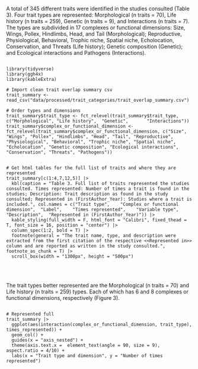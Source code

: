 A total of 345 different traits were identified in the studies consulted (Table 3). Four trait types are represented: Morphological (n traits = 70), Life history (n traits = 259), Genetic (n traits = 9), and Interactions (n traits = 7). The types are subdivided in 17 complexes or functional dimensions: Size, Wings, Pollex, Hindlimbs, Head, and Tail (Morphological); Reproductive, Physiological, Behavioral, Trophic niche, Spatial niche, Echolocation, Conservation, and Threats (Life history); Genetic composition (Genetic); and Ecological interactions and Pathogens (Interactions).

```{r Trait list, echo=FALSE, message=FALSE, fig.cap= "Trait representation list"}

library(tidyverse)
library(ggh4x)
library(kableExtra)

# Import clean trait overlap summary csv
trait_summary <- read_csv("data/processed/trait_categories/trait_overlap_summary.csv")

# Order types and dimensions
trait_summary$trait_type <- fct_relevel(trait_summary$trait_type, c("Morphological", "Life history",  "Genetic",       "Interactions"))
trait_summary$complex_or_functional_dimension <- fct_relevel(trait_summary$complex_or_functional_dimension, c("Size", "Wings", "Pollex", "Hindlimbs", "Head", "Tail", "Reproductive", "Physiological", "Behavioral", "Trophic niche", "Spatial niche", "Echolocation", "Genetic composition", "Ecological interactions", "Conservation", "Threats", "Pathogens"))


# Get html tables for the full list of traits and where they are represented
trait_summary[c(1:4,7,12,5)] |>
  kbl(caption = "Table 3. Full list of traits represented the studies consulted. Times represented: Number of times a trait is found in the studies; Description: Trait description as found in the study consulted; Represented in (FirstAuthor_Year): Studies where a trait is included.", col.names = c("Trait type",	"Complex or functional dimension",	"Label",	"Times represented",	"Variable type",	"Description",	"Represented in (FirstAuthor_Year)")) |>
  kable_styling(full_width = F, html_font = "Calibri", fixed_thead = T, font_size = 16, position = "center") |>
  column_spec(1:2, bold = T) |>
  footnote(general = "The trait name, type, and description were extracted from the first citation of the respective <<Represented in>> column and are reported as written in the study consulted.", footnote_as_chunk = T) |>
  scroll_box(width = "1300px", height = "500px")

```

<br> <br>

The trait types better represented are the Morphological (n traits = 70) and Life history (n traits = 259) types. Each of which has 6 and 8 complexes or functional dimensions, respectively (Figure 3).

```{r histogram, echo=FALSE, message=FALSE, warning = FALSE, fig.cap= "Figure 3. Total number of times a functional trait is represented in the studies consulted"}

# Represented full
trait_summary |>
  ggplot(aes(interaction(complex_or_functional_dimension, trait_type), times_represented)) +
  geom_col() +
  guides(x = "axis_nested") +
  theme(axis.text.x =  element_text(angle = 90, size = 9), aspect.ratio = 4/10) +
  labs(x = "Trait type and dimension", y = "Number of times represented")
```

<br> <br>
